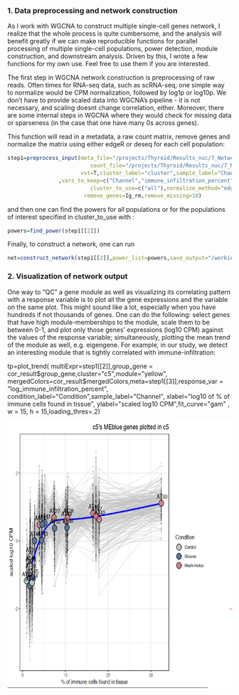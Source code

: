 ### 1. Data preprocessing and network construction ###
As I work with WGCNA to construct multiple single-cell genes network, I realize that the whole process is quite cumbersome, and the analysis will benefit greatly if we can make reproducible functions for parallel processing of multiple single-cell populations, power detection, module construction, and downstream analysis. Driven by this, I wrote a few functions for my own use. Feel free to use them if you are interested.

The first step in WGCNA network construction is preprocessing of raw reads. Often times for RNA-seq data, such as scRNA-seq, one simple way to normalize would be CPM normalization, 
followed by log1p or log10p. We don’t have to provide scaled data into WGCNA’s pipeline - it is not necessary, and scaling doesnt change correlation, either. Moreover, there are some
internal steps in WGCNA where they would check for missing data or sparseness (in the case that one have many 0s across genes).

This function will read in a metadata, a raw count matrix, remove genes and normalize the matrix using either edgeR or deseq for each cell population:
```R
step1=preprocess_input(meta_file="/projects/Thyroid/Results_nuc/7_NetworkAnalysis/Eco_system/Eco_all_meta.csv",
                          count_file="/projects/Thyroid/Results_nuc/7_NetworkAnalysis/Eco_system/Eco_all_count.csv",
                       vst=T,cluster_label="cluster",sample_label="Channel"
                ,vars_to_keep=c("Channel","immune_infiltration_percent","Condition"),normalize=T,
                          cluster_to_use=c("all"),normalize_method="edgeR",
                        remove_genes=Ig_rm,remove_missing=10)
```

and then one can find the powers  for all populations or for the populations of interest specified in cluster_to_use with :
```R
powers=find_power(step1[[2]])
```
Finally, to construct a network, one can run
```R
net=construct_network(step1[[2]],power_list=powers,save_output="/working-dir/net.RDS")
```

### 2. Visualization of network output ### 
One way to “QC” a gene module as well as visualizing its correlating pattern with a response variable is to plot all the gene expressions and the variable on the same plot. 
This might sound like a lot, especially when you have hundreds if not thousands of genes. One can do the following: select genes that have high module-memberships to the module, 
scale them to be between 0-1, and plot only those genes’ expressions (log10 CPM) against the values of the response variable; simultaneously, plotting the mean trend of the module as well,
e.g. eigengene. For example, in our study, we detect an interesting module that is tightly correlated with immune-infiltration:
 
tp=plot_trend( multiExpr=step1[[2]],group_gene = cor_result$group_gene,cluster="c5",module="yellow",
                         mergedColors=cor_result$mergedColors,meta=step1[[3]],response_var = "log_immune_infiltration_percent",
                               condition_label="Condition",sample_label="Channel",
                               xlabel="log10 of % of immune cells found in tissue",
                               ylabel="scaled log10 CPM",fit_curve="gam"
, w = 15, h = 15,loading_thres=.2)
                      

<img src="example/plots/e5_example.png" alt="a plot showing the trend of all genes vs a response variable" style="height: 600px; width:600px;"/>

